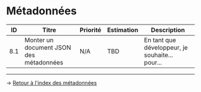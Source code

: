 
# Métadonnées

| ID  | Titre | Priorité | Estimation | Description |
| --- | ----- | -------- | ---------- | ----------- |
| 8.1 | Monter un document JSON des métadonnées | N/A | TBD | En tant que développeur, je souhaite... pour... |

---
→ [Retour à l'index des métadonnées](/product_backlog/metadonnees/index_metadonnees.md)